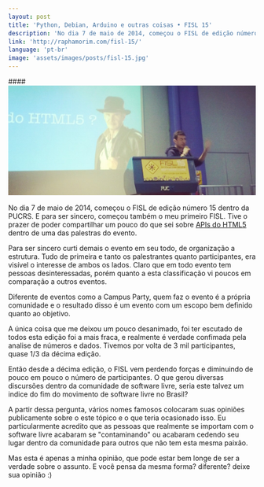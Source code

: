 ```yaml
---
layout: post
title: 'Python, Debian, Arduino e outras coisas • FISL 15'
description: 'No dia 7 de maio de 2014, começou o FISL de edição número 15 dentro da PUCRS. E para ser sincero, começou também o meu primeiro FISL.'
link: 'http://raphamorim.com/fisl-15/'
language: 'pt-br'
image: 'assets/images/posts/fisl-15.jpg'
---
```


####<img src="/assets/images/posts/fisl-15.jpg" alt="Fisl 15" />

No dia 7 de maio de 2014, começou o FISL de edição número 15 dentro da PUCRS. E para ser sincero, começou também o meu primeiro FISL. Tive o prazer de poder compartilhar um pouco do que sei sobre [APIs do HTML5](http://hemingway.softwarelivre.org/fisl15/high/41d/sala41d-high-201405071300.ogv) dentro de uma das palestras do evento.

<!-- more -->

Para ser sincero curti demais o evento em seu todo, de organização a estrutura. Tudo de primeira e tanto os palestrantes quanto participantes, era visível o interesse de ambos os lados. Claro que em todo evento tem pessoas desinteressadas, porém quanto a esta classificação vi poucos em comparação a outros eventos.

Diferente de eventos como a Campus Party, quem faz o evento é a própria comunidade e o resultado disso é um evento com um escopo bem definido quanto ao objetivo.

A única coisa que me deixou um pouco desanimado, foi ter escutado de todos esta edição foi a mais fraca, e realmente é verdade confimada pela analise de números e dados. Tivemos por volta de 3 mil participantes, quase 1/3 da décima edição.

Então desde a décima edição, o FISL vem perdendo forças e diminuindo de pouco em pouco o número de participantes. O que gerou diversas discursões dentro da comunidade de software livre, seria este talvez um indice do fim do movimento de software livre no Brasil?

A partir dessa pergunta, vários nomes famosos colocaram suas opiniões publicamente sobre o este tópico e o que teria ocasionado isso. Eu particularmente acredito que as pessoas que realmente se importam com o software livre acabaram se "contaminando" ou acabaram cedendo seu lugar dentro da comunidade para outros que não tem esta mesma paixão.

Mas esta é apenas a minha opinião, que pode estar bem longe de ser a verdade sobre o assunto. E você pensa da mesma forma? diferente? deixe sua opinião :)

